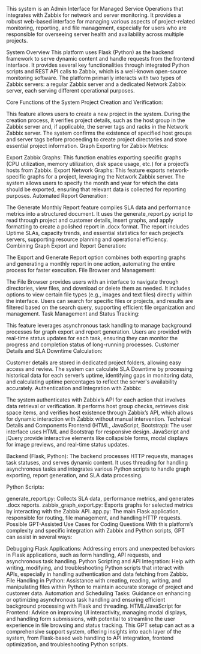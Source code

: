 This system is an Admin Interface for Managed Service Operations that integrates with Zabbix for network and server monitoring. It provides a robust web-based interface for managing various aspects of project-related monitoring, reporting, and file management, especially for users who are responsible for overseeing server health and availability across multiple projects.

System Overview
This platform uses Flask (Python) as the backend framework to serve dynamic content and handle requests from the frontend interface. It provides several key functionalities through integrated Python scripts and REST API calls to Zabbix, which is a well-known open-source monitoring software. The platform primarily interacts with two types of Zabbix servers: a regular Zabbix server and a dedicated Network Zabbix server, each serving different operational purposes.

Core Functions of the System
Project Creation and Verification:

This feature allows users to create a new project in the system. During the creation process, it verifies project details, such as the host group in the Zabbix server and, if applicable, the server tags and racks in the Network Zabbix server.
The system confirms the existence of specified host groups and server tags before proceeding to create project directories and store essential project information.
Graph Exporting for Zabbix Metrics:

Export Zabbix Graphs: This function enables exporting specific graphs (CPU utilization, memory utilization, disk space usage, etc.) for a project’s hosts from Zabbix.
Export Network Graphs: This feature exports network-specific graphs for a project, leveraging the Network Zabbix server.
The system allows users to specify the month and year for which the data should be exported, ensuring that relevant data is collected for reporting purposes.
Automated Report Generation:

The Generate Monthly Report feature compiles SLA data and performance metrics into a structured document. It uses the generate_report.py script to read through project and customer details, insert graphs, and apply formatting to create a polished report in .docx format.
The report includes Uptime SLAs, capacity trends, and essential statistics for each project’s servers, supporting resource planning and operational efficiency.
Combining Graph Export and Report Generation:

The Export and Generate Report option combines both exporting graphs and generating a monthly report in one action, automating the entire process for faster execution.
File Browser and Management:

The File Browser provides users with an interface to navigate through directories, view files, and download or delete them as needed. It includes options to view certain file types (e.g., images and text files) directly within the interface.
Users can search for specific files or projects, and results are filtered based on the search query, supporting efficient file organization and management.
Task Management and Status Tracking:

This feature leverages asynchronous task handling to manage background processes for graph export and report generation. Users are provided with real-time status updates for each task, ensuring they can monitor the progress and completion status of long-running processes.
Customer Details and SLA Downtime Calculation:

Customer details are stored in dedicated project folders, allowing easy access and review.
The system can calculate SLA Downtime by processing historical data for each server’s uptime, identifying gaps in monitoring data, and calculating uptime percentages to reflect the server's availability accurately.
Authentication and Integration with Zabbix:

The system authenticates with Zabbix’s API for each action that involves data retrieval or verification.
It performs host group checks, retrieves disk space items, and verifies host existence through Zabbix’s API, which allows for dynamic interaction with Zabbix without manual intervention.
Technical Details and Components
Frontend (HTML, JavaScript, Bootstrap): The user interface uses HTML and Bootstrap for responsive design. JavaScript and jQuery provide interactive elements like collapsible forms, modal displays for image previews, and real-time status updates.

Backend (Flask, Python): The backend processes HTTP requests, manages task statuses, and serves dynamic content. It uses threading for handling asynchronous tasks and integrates various Python scripts to handle graph exporting, report generation, and SLA data processing.

Python Scripts:

generate_report.py: Collects SLA data, performance metrics, and generates .docx reports.
zabbix_graph_export.py: Exports graphs for selected metrics by interacting with the Zabbix API.
app.py: The main Flask application, responsible for routing, file management, and handling HTTP requests.
Possible GPT-Assisted Use Cases for Coding Questions
With this platform’s complexity and specific integration with Zabbix and Python scripts, GPT can assist in several ways:

Debugging Flask Applications: Addressing errors and unexpected behaviors in Flask applications, such as form handling, API requests, and asynchronous task handling.
Python Scripting and API Integration: Help with writing, modifying, and troubleshooting Python scripts that interact with APIs, especially in handling authentication and data fetching from Zabbix.
File Handling in Python: Assistance with creating, reading, writing, and manipulating files within Python to maintain accurate storage of project and customer data.
Automation and Scheduling Tasks: Guidance on enhancing or optimizing asynchronous task handling and ensuring efficient background processing with Flask and threading.
HTML/JavaScript for Frontend: Advice on improving UI interactivity, managing modal displays, and handling form submissions, with potential to streamline the user experience in file browsing and status tracking.
This GPT setup can act as a comprehensive support system, offering insights into each layer of the system, from Flask-based web handling to API integration, frontend optimization, and troubleshooting Python scripts.